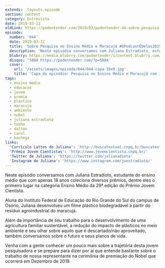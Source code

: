 ```yaml
---
extends: _layouts.episode
section: content
category: Entrevista
date: 2019-03-12
oldLink: https://podentender.com/2019/03/podentender-44-sobre-pesquisa-no-ensino-medio-e-maracuja-opodcastedelas2019.html
episode:
  number: '044'
  date: 2019-03-12
  title: 'Sobre Pesquisa no Ensino Médio e Maracujá #OPodcastÉDelas2019'
  description: 'Neste episódio conversamos com Juliana Estradioto, estudante do ensino médio que com apenas 18 anos coleciona diversos prêmios, dentre eles o primeiro lugar na categoria Ensino Médio da 29ª edição do Prêmio Jovem Cientista.'
  blubrry: https://media.blubrry.com/podentender/s/content.blubrry.com/podentender/PODEntender_44.mp3
  disqus: '5884 https://podentender.com/?p=5884'
  cover:
    url: '/assets/images/episode/044/044-capa-16x9.jpg'
    title: 'Capa do episódio: Pesquisa no Ensino Médio e Maracujá com Juliana Estradioto; Foto: Divulgação / IFRS.'
tags:
  - ensino medio
  - educacao
  - jovem
  - premio
  - plastico
  - maracuja
  - ambiente
  - nobel
  - juliana estradioto
  - tonho
  - dalton
  - carol
  - bachega
links:
  'Currículo Lattes de Juliana': 'http://buscatextual.cnpq.br/buscatextual/visualizacv.do?id=K8479033E4'
  'Prêmio Jovem Cientistas': 'http://www.jovemcientista.cnpq.br/'
  'Twitter de Juliana': 'https://twitter.com/julianadiota'
  'Instagram de Juliana': 'https://www.instagram.com/juestradioto/'
---
```

Neste episódio conversamos com Juliana Estradioto, estudante do ensino médio que com apenas 18 anos
coleciona diversos prêmios, dentre eles o primeiro lugar na categoria Ensino Médio da 29ª edição do
Prêmio Jovem Cientista.
 
Aluna do Instituto Federal de Educação do Rio Grande do Sul do campus de Osório, Juliana desenvolveu
um filme plástico biodegradável a partir do resíduo agroindustrial do maracujá.

Além da importância de seu trabalho para o desenvolvimento de uma agricultura familiar sustentável,
a redução do impacto de plásticos no meio ambiente e seu olhar sobre aquilo que é
descartado/não aproveitado, também conversamos sobre o futuro e seus planos de vida.

Venha com a gente conhecer um pouco mais sobre a trajetória desta jovem pesquisadora e se prepare para
dizer por aí que entende bastante sobre o trabalho de nossa representante na cerimônia de premiação do
Nobel que ocorrerá em Dezembro de 2019.
